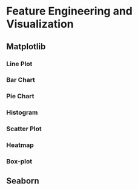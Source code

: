 # Feature Engineering and Visualization
## Matplotlib
### Line Plot
### Bar Chart
### Pie Chart
### Histogram
### Scatter Plot
### Heatmap
### Box-plot
## Seaborn